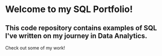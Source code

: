 # Welcome to my SQL Portfolio!
## This code repository contains examples of SQL I've written on my journey in Data Analytics.
Check out some of my work!
